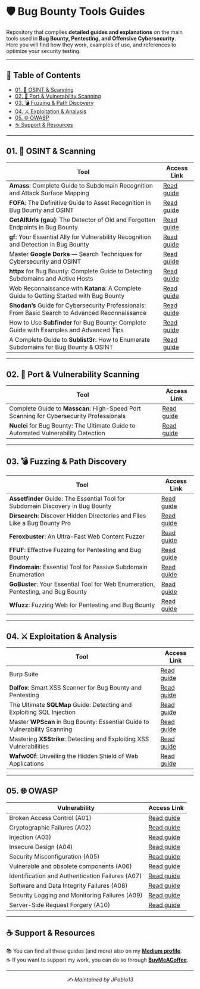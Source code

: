 # 🛡️ Bug Bounty Tools Guides

Repository that compiles **detailed guides and explanations** on the main tools used in **Bug Bounty, Pentesting, and Offensive Cybersecurity**.     
Here you will find how they work, examples of use, and references to optimize your security testing.

---

## 📑 Table of Contents
- [01. 🔎 OSINT & Scanning](#01--osint--scanning)
- [02. 🚀 Port & Vulnerability Scanning](#02--port--vulnerability-scanning)
- [03. 💣 Fuzzing & Path Discovery](#03--fuzzing--path-discovery)
- [04. ⚔️ Exploitation & Analysis](#04-%EF%B8%8F-exploitation--analysis)
- [05. 🌐 OWASP](#05--owasp)
- [☕ Support & Resources](#-support--resources)

---

## 01. 🔎 OSINT & Scanning
| Tool         |  Access Link                                                                                                                                       |
| ------------ | -------------------------------------------------------------------------------------------------------------------------------------------------- |
| **Amass**: Complete Guide to Subdomain Recognition and Attack Surface Mapping | [Read guide](https://medium.com/meetcyber/amass-complete-guide-to-subdomain-recognition-and-attack-surface-mapping-c1736db05f88)                   |
| **FOFA**: The Definitive Guide to Asset Recognition in Bug Bounty and OSINT | [Read guide](https://medium.com/meetcyber/fofa-the-definitive-guide-to-asset-recognition-in-bug-bounty-and-osint-dc0448055220)                     |
| **GetAllUrls (gau)**: The Detector of Old and Forgotten Endpoints in Bug Bounty | [Read guide](https://medium.com/@jpablo13/getallurls-gau-the-detector-of-old-and-forgotten-endpoints-in-bug-bounty-8f8a40a92606)
| **gf**: Your Essential Ally for Vulnerability Recognition and Detection in Bug Bounty | [Read guide](https://medium.com/meetcyber/gf-your-essential-ally-for-vulnerability-recognition-and-detection-in-bug-bounty-a12f04a110ff)           |
| Master **Google Dorks** — Search Techniques for Cybersecurity and OSINT | [Read guide](https://medium.com/meetcyber/master-google-dorks-search-techniques-for-cybersecurity-and-osint-7ced756d02ca)                          | 
| **httpx** for Bug Bounty: Complete Guide to Detecting Subdomains and Active Hosts | [Read guide](https://medium.com/meetcyber/httpx-for-bug-bounty-complete-guide-to-detecting-subdomains-and-active-hosts-22fa015dbedd) |
| Web Reconnaissance with **Katana**: A Complete Guide to Getting Started with Bug Bounty | [Read guide](https://medium.com/meetcyber/web-reconnaissance-with-katana-a-complete-guide-to-getting-started-with-bug-bounty-b9f2499e4c00)         |
| **Shodan’s** Guide for Cybersecurity Professionals: From Basic Search to Advanced Reconnaissance | [Read guide](https://medium.com/meetcyber/shodans-guide-for-cybersecurity-professionals-from-basic-search-to-advanced-reconnaissance-dbeeee21c638) |
| How to Use **Subfinder** for Bug Bounty: Complete Guide with Examples and Advanced Tips | [Read guide](https://medium.com/meetcyber/how-to-use-subfinder-for-bug-bounty-complete-guide-with-examples-and-advanced-tips-779596c456bc) |
| A Complete Guide to **Sublist3r**: How to Enumerate Subdomains for Bug Bounty & OSINT | [Read guide](https://medium.com/meetcyber/a-complete-guide-to-sublist3r-how-to-enumerate-subdomains-for-bug-bounty-osint-2127ffe0ffac)             |

---

## 02. 🚀 Port & Vulnerability Scanning
| Tool     | Access Link                                                                                                                                |
| -------- | ------------------------------------------------------------------------------------------------------------------------------------------ |
| Complete Guide to **Masscan**: High-Speed Port Scanning for Cybersecurity Professionals | [Read guide](https://medium.com/meetcyber/complete-guide-to-masscan-high-speed-port-scanning-for-cybersecurity-professionals-9bb4f61c6173) |
| **Nuclei** for Bug Bounty: The Ultimate Guide to Automated Vulnerability Detection | [Read guide](https://medium.com/meetcyber/nuclei-for-bug-bounty-the-ultimate-guide-to-automated-vulnerability-detection-acf0e28b7eac)      |

---

## 03. 💣 Fuzzing & Path Discovery
| Tool         | Access Link                                                                                                                                      |
| ------------ | ------------------------------------------------------------------------------------------------------------------------------------------------ | 
| **Assetfinder** Guide: The Essential Tool for Subdomain Discovery in Bug Bounty | [Read guide](https://medium.com/meetcyber/assetfinder-guide-the-essential-tool-for-subdomain-discovery-in-bug-bounty-a703363a4598) |
| **Dirsearch**: Discover Hidden Directories and Files Like a Bug Bounty Pro | [Read guide](https://medium.com/meetcyber/discover-how-attackers-abuse-clipboard-paste-handling-to-trigger-blind-xss-from-setup-to-65251336bb2e) |
| **Feroxbuster**: An Ultra-Fast Web Content Fuzzer  | [Read guide](https://medium.com/meetcyber/feroxbuster-an-ultra-fast-web-content-fuzzer-7a50d98dcf60) |
| **FFUF**: Effective Fuzzing for Pentesting and Bug Bounty | [Read guide](https://medium.com/meetcyber/ffuf-effective-fuzzing-for-pentesting-and-bug-bounty-5225c4d3c56b) |
| **Findomain**: Essential Tool for Passive Subdomain Enumeration | [Read guide](https://medium.com/meetcyber/findomain-essential-tool-for-passive-subdomain-enumeration-2c1e78e71214) |
| **GoBuster**: Your Essential Tool for Web Enumeration, Pentesting, and Bug Bounty | [Read guide](https://medium.com/meetcyber/gobuster-your-essential-tool-for-web-enumeration-pentesting-and-bug-bounty-143c3d134587) |
| **Wfuzz**: Fuzzing Web for Pentesting and Bug Bounty | [Read guide](https://medium.com/meetcyber/wfuzz-fuzzing-web-for-pentesting-and-bug-bounty-06eb43124603) |

---

## 04. ⚔️ Exploitation & Analysis
| Tool       | Access Link                                                                                                                   |
| ---------- | ----------------------------------------------------------------------------------------------------------------------------- | 
| Burp Suite | [Read guide](https://medium.com/@jpablo13/burp-suite-guide-to-ethical-hacking-b47cf56fe638)                                   |
| **Dalfox**: Smart XSS Scanner for Bug Bounty and Pentesting | [Read guide](https://medium.com/meetcyber/dalfox-smart-xss-scanner-for-bug-bounty-and-pentesting-c9a4a8708179) |
| The Ultimate **SQLMap** Guide: Detecting and Exploiting SQL Injection | [Read guide](https://medium.com/meetcyber/the-ultimate-sqlmap-guide-detecting-and-exploiting-sql-injection-0499a6091022) |
| Master **WPScan** in Bug Bounty: Essential Guide to Vulnerability Scanning | [Read guide](https://medium.com/meetcyber/master-wpscan-in-bug-bounty-essential-guide-to-vulnerability-scanning-6c68a4a19b3a) |
| Mastering **XSStrike**: Detecting and Exploiting XSS Vulnerabilities | [Read guide](https://medium.com/meetcyber/mastering-xsstrike-detecting-and-exploiting-xss-vulnerabilities-74dd1ec3e5a9) |
| **Wafw00f**: Unveiling the Hidden Shield of Web Applications    | [Read guide](https://medium.com/meetcyber/wafw00f-unveiling-the-hidden-shield-of-web-applications-3e97c8147ab9) |
---

## 05. 🌐 OWASP
| Vulnerability | Access Link |
| -------------- | ----------- |
| Broken Access Control (A01) | [Read guide](https://medium.com/meetcyber/complete-guide-to-broken-access-control-hacking-bug-bounty-and-prevention-in-web-applications-d549fcc140d6) |
| Cryptographic Failures (A02) | [Read guide](https://medium.com/meetcyber/cryptographic-failures-the-definitive-guide-to-hacking-bug-bounty-and-web-security-cd79728201cf) |
| Injection (A03) | [Read guide](https://medium.com/meetcyber/injection-complete-guide-to-hacking-bug-bounty-and-prevention-e47e978d219d) |
| Insecure Design (A04) | [Read guide](https://medium.com/meetcyber/insecure-design-owasp-a04-hacking-bug-bounty-and-prevention-guide-4d4851d73677) |
| Security Misconfiguration (A05) | [Read guide](https://medium.com/meetcyber/security-misconfiguration-owasp-a05-hacking-and-bug-bounty-guide-d45c3a4438ae) |
| Vulnerable and obsolete components (A06) | [Read guide](https://medium.com/meetcyber/vulnerable-and-obsolete-components-owasp-a06-hacking-and-bug-bounty-guide-0f8b3d1736c4) |
| Identification and Authentication Failures (A07) | [Read guide](https://medium.com/meetcyber/identification-and-authentication-failures-owasp-a07-for-hacking-bug-bounty-and-web-development-52a707be67af) |
| Software and Data Integrity Failures (A08) | [Read guide](https://medium.com/meetcyber/software-and-data-integrity-failures-owasp-a08-for-hacking-bug-bounty-and-web-development-54403ea14351) |
| Security Logging and Monitoring Failures (A09) | [Read guide](https://medium.com/meetcyber/security-logging-and-monitoring-failures-owasp-a09-complete-hacking-and-bug-bounty-guide-8533fa2d8c3d) |
| Server-Side Request Forgery (A10) | [Read guide](https://medium.com/meetcyber/server-side-request-forgery-ssrf-owasp-a10-a-complete-guide-to-hacking-and-bug-bounties-0b8f0825f83c) |

---

## ☕ Support & Resources

📚 You can find all these guides (and more) also on my **[Medium profile](https://medium.com/@jpablo13)**.  
☕ If you want to support my work, you can do so through **[BuyMeACoffee](https://buymeacoffee.com/jpablo13)**.  

---
<p align="center"><i>✍️ Maintained by JPablo13</i></p>

